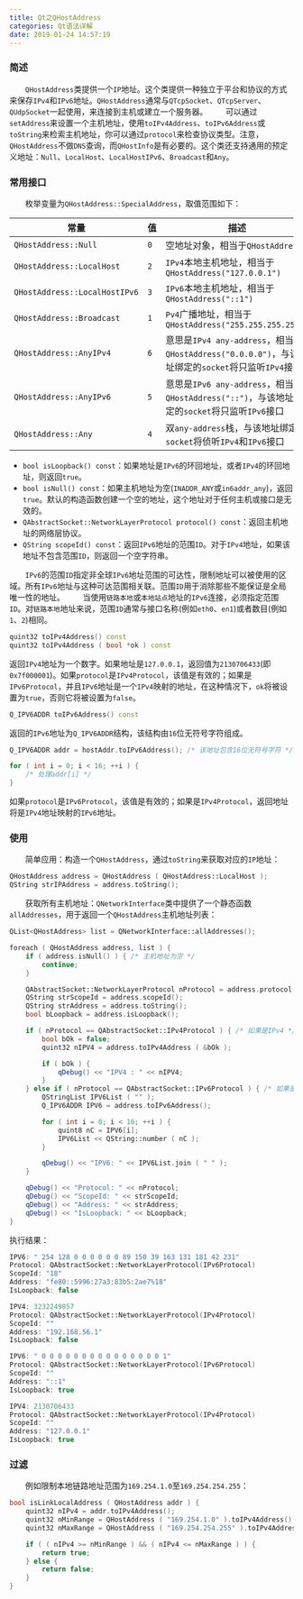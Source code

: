 ```yaml
---
title: Qt之QHostAddress
categories: Qt语法详解
date: 2019-01-24 14:57:19
---
```

### 简述

&emsp;&emsp;`QHostAddress`类提供一个`IP`地址。这个类提供一种独立于平台和协议的方式来保存`IPv4`和`IPv6`地址。`QHostAddress`通常与`QTcpSocket`、`QTcpServer`、`QUdpSocket`一起使用，来连接到主机或建立一个服务器。<!--more-->
&emsp;&emsp;可以通过`setAddress`来设置一个主机地址，使用`toIPv4Address`、`toIPv6Address`或`toString`来检索主机地址，你可以通过`protocol`来检查协议类型。注意，`QHostAddress`不做`DNS`查询，而`QHostInfo`是有必要的。这个类还支持通用的预定义地址：`Null`、`LocalHost`、`LocalHostIPv6`、`Broadcast`和`Any`。

### 常用接口

&emsp;&emsp;枚举变量为`QHostAddress::SpecialAddress`，取值范围如下：

常量                          | 值  | 描述
------------------------------|-----|----
`QHostAddress::Null`          | `0` | 空地址对象，相当于`QHostAddress`
`QHostAddress::LocalHost`     | `2` | `IPv4`本地主机地址，相当于`QHostAddress("127.0.0.1")`
`QHostAddress::LocalHostIPv6` | `3` | `IPv6`本地主机地址，相当于`QHostAddress("::1")`
`QHostAddress::Broadcast`     | `1` | `Pv4`广播地址，相当于`QHostAddress("255.255.255.255")`
`QHostAddress::AnyIPv4`       | `6` | 意思是`IPv4 any-address`，相当于`QHostAddress("0.0.0.0")`，与该地址绑定的`socket`将只监听`IPv4`接口
`QHostAddress::AnyIPv6`       | `5` | 意思是`IPv6 any-address`，相当于`QHostAddress("::")`，与该地址绑定的`socket`将只监听`IPv6`接口
`QHostAddress::Any`           | `4` | 双`any-address`栈，与该地址绑定的`socket`将侦听`IPv4`和`IPv6`接口

- `bool isLoopback() const`：如果地址是`IPv6`的环回地址，或者`IPv4`的环回地址，则返回`true`。
- `bool isNull() const`：如果主机地址为空(`INADDR_ANY`或`in6addr_any`)，返回`true`。默认的构造函数创建一个空的地址，这个地址对于任何主机或接口是无效的。
- `QAbstractSocket::NetworkLayerProtocol protocol() const`：返回主机地址的网络层协议。
- `QString scopeId() const`：返回`IPv6`地址的范围`ID`。对于`IPv4`地址，如果该地址不包含范围`ID`，则返回一个空字符串。

&emsp;&emsp;`IPv6`的范围`ID`指定非全球`IPv6`地址范围的可达性，限制地址可以被使用的区域。所有`IPv6`地址与这种可达范围相关联。范围`ID`用于消除那些不能保证是全局唯一性的地址。
&emsp;&emsp;当使用`链路本地`或`本地站点`地址的`IPv6`连接，必须指定范围`ID`。对`链路本地`地址来说，范围`ID`通常与接口名称(例如`eth0`、`en1`)或者数目(例如`1`、`2`)相同。

``` cpp
quint32 toIPv4Address() const
quint32 toIPv4Address ( bool *ok ) const
```

返回`IPv4`地址为一个数字。如果地址是`127.0.0.1`，返回值为`2130706433`(即`0x7f000001`)。如果`protocol`是`IPv4Protocol`，该值是有效的；如果是`IPv6Protocol`，并且`IPv6`地址是一个`IPv4`映射的地址，在这种情况下，`ok`将被设置为`true`，否则它将被设置为`false`。

``` cpp
Q_IPV6ADDR toIPv6Address() const
```

返回的`IPv6`地址为`Q_IPV6ADDR`结构，该结构由`16`位无符号字符组成。

``` cpp
Q_IPV6ADDR addr = hostAddr.toIPv6Address(); /* 该地址包含16位无符号字符 */

for ( int i = 0; i < 16; ++i ) {
    /* 处理addr[i] */
}
```

如果`protocol`是`IPv6Protocol`，该值是有效的；如果是`IPv4Protocol`，返回地址将是`IPv4`地址映射的`IPv6`地址。

### 使用

&emsp;&emsp;简单应用：构造一个`QHostAddress`，通过`toString`来获取对应的`IP`地址：

``` cpp
QHostAddress address = QHostAddress ( QHostAddress::LocalHost );
QString strIPAddress = address.toString();
```

&emsp;&emsp;获取所有主机地址：`QNetworkInterface`类中提供了一个静态函数`allAddresses`，用于返回一个`QHostAddress`主机地址列表：

``` cpp
QList<QHostAddress> list = QNetworkInterface::allAddresses();

foreach ( QHostAddress address, list ) {
    if ( address.isNull() ) { /* 主机地址为空 */
        continue;
    }

    QAbstractSocket::NetworkLayerProtocol nProtocol = address.protocol();
    QString strScopeId = address.scopeId();
    QString strAddress = address.toString();
    bool bLoopback = address.isLoopback();

    if ( nProtocol == QAbstractSocket::IPv4Protocol ) { /* 如果是IPv4 */
        bool bOk = false;
        quint32 nIPV4 = address.toIPv4Address ( &bOk );

        if ( bOk ) {
            qDebug() << "IPV4 : " << nIPV4;
        }
    } else if ( nProtocol == QAbstractSocket::IPv6Protocol ) { /* 如果是IPv6 */
        QStringList IPV6List ( "" );
        Q_IPV6ADDR IPV6 = address.toIPv6Address();

        for ( int i = 0; i < 16; ++i ) {
            quint8 nC = IPV6[i];
            IPV6List << QString::number ( nC );
        }

        qDebug() << "IPV6: " << IPV6List.join ( " " );
    }

    qDebug() << "Protocol: " << nProtocol;
    qDebug() << "ScopeId: " << strScopeId;
    qDebug() << "Address: " << strAddress;
    qDebug() << "IsLoopback: " << bLoopback;
}
```

执行结果：

``` cpp
IPV6: " 254 128 0 0 0 0 0 0 89 150 39 163 131 181 42 231"
Protocol: QAbstractSocket::NetworkLayerProtocol(IPv6Protocol)
ScopeId: "18"
Address: "fe80::5996:27a3:83b5:2ae7%18"
IsLoopback: false

IPV4: 3232249857
Protocol: QAbstractSocket::NetworkLayerProtocol(IPv4Protocol)
ScopeId: ""
Address: "192.168.56.1"
IsLoopback: false

IPV6: " 0 0 0 0 0 0 0 0 0 0 0 0 0 0 0 1"
Protocol: QAbstractSocket::NetworkLayerProtocol(IPv6Protocol)
ScopeId: ""
Address: "::1"
IsLoopback: true

IPV4: 2130706433
Protocol: QAbstractSocket::NetworkLayerProtocol(IPv4Protocol)
ScopeId: ""
Address: "127.0.0.1"
IsLoopback: true
```

### 过滤

&emsp;&emsp;例如限制本地链路地址范围为`169.254.1.0`至`169.254.254.255`：

``` cpp
bool isLinkLocalAddress ( QHostAddress addr ) {
    quint32 nIPv4 = addr.toIPv4Address();
    quint32 nMinRange = QHostAddress ( "169.254.1.0" ).toIPv4Address();
    quint32 nMaxRange = QHostAddress ( "169.254.254.255" ).toIPv4Address();

    if ( ( nIPv4 >= nMinRange ) && ( nIPv4 <= nMaxRange ) ) {
        return true;
    } else {
        return false;
    }
}
```